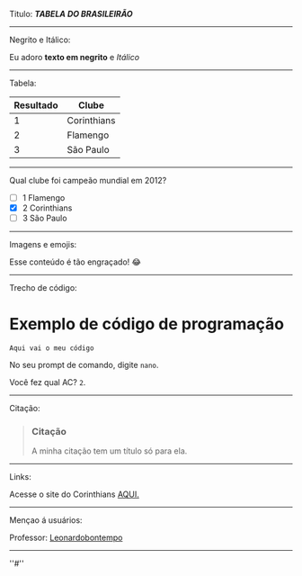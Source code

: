 
Titulo:
***TABELA DO BRASILEIRÃO***

------------------------------



Negrito e Itálico:

Eu adoro **texto em negrito** e _Itálico_


-------------------------------

Tabela:

| Resultado   | Clube |
| ----------- | ----------- |
| 1           | Corinthians |   
| 2           | Flamengo    |
| 3           | São Paulo   | 


------------------------------

Qual clube foi campeão mundial em 2012?

-  [ ] 1 Flamengo
-  [x] 2 Corinthians
-  [ ] 3 São Paulo   

------------------------------


Imagens e emojis:

Esse conteúdo é tão engraçado! :joy:

------------------------------
Trecho de código:

# Exemplo de código de programação 
```` Aqui vai o meu código ````

No seu prompt de comando, digite `nano`.

Você fez qual AC?  `2`.

------------------------------



Citação:

> ### Citação ###
> A minha citação tem um título só para ela.


----------------------------------------



Links:

Acesse o site do Corinthians [AQUI.](https://www.corinthians.com.br/)

------------------------------

Mençao á usuários:


Professor: [Leonardobontempo](https://github.com/leonardobontempo)

------------------------------

''#''


